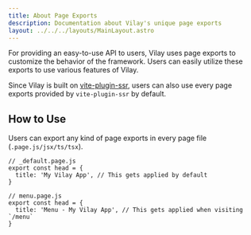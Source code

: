 ```yaml
---
title: About Page Exports
description: Documentation about Vilay's unique page exports
layout: ../../../layouts/MainLayout.astro
---
```


For providing an easy-to-use API to users, Vilay uses page exports to customize the behavior of the framework.
Users can easily utilize these exports to use various features of Vilay.

Since Vilay is built on [vite-plugin-ssr](https://vite-plugin-ssr.com), users can also use every page exports provided by `vite-plugin-ssr` by default.

## How to Use

Users can export any kind of page exports in every page file (`.page.js/jsx/ts/tsx`).

```tsx
// _default.page.js
export const head = {
  title: 'My Vilay App', // This gets applied by default
}

// menu.page.js
export const head = {
  title: 'Menu - My Vilay App', // This gets applied when visiting `/menu`
}
```
